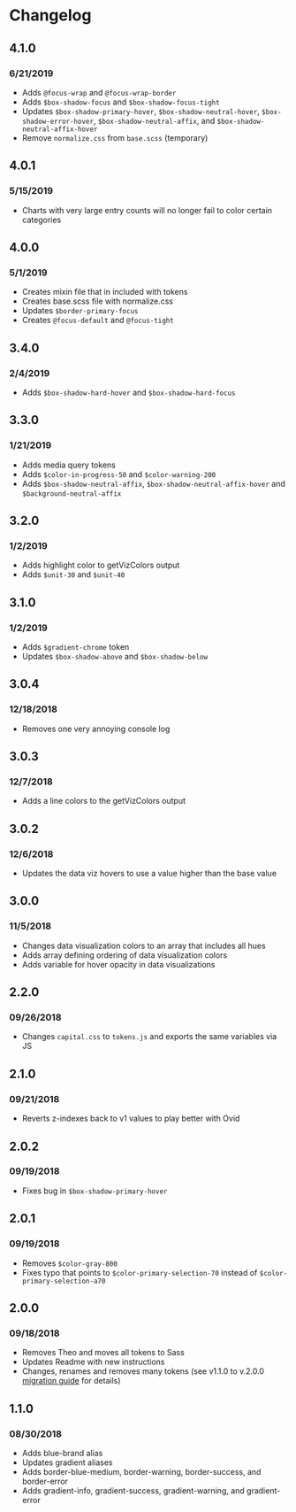 # Changelog

## 4.1.0
### 6/21/2019
* Adds `@focus-wrap` and `@focus-wrap-border`
* Adds `$box-shadow-focus` and `$box-shadow-focus-tight`
* Updates `$box-shadow-primary-hover`, `$box-shadow-neutral-hover`, `$box-shadow-error-hover`, `$box-shadow-neutral-affix`, and `$box-shadow-neutral-affix-hover`
* Remove `normalize.css` from `base.scss` (temporary)

## 4.0.1
### 5/15/2019
* Charts with very large entry counts will no longer fail to color certain categories

## 4.0.0
### 5/1/2019
* Creates mixin file that in included with tokens
* Creates base.scss file with normalize.css
* Updates `$border-primary-focus`
* Creates `@focus-default` and `@focus-tight`

## 3.4.0
### 2/4/2019
* Adds `$box-shadow-hard-hover` and `$box-shadow-hard-focus`

## 3.3.0
### 1/21/2019
* Adds media query tokens
* Adds `$color-in-progress-50` and `$color-warning-200`
* Adds `$box-shadow-neutral-affix`, `$box-shadow-neutral-affix-hover` and `$background-neutral-affix`

## 3.2.0
### 1/2/2019
* Adds highlight color to getVizColors output
* Adds `$unit-30` and `$unit-40`

## 3.1.0
### 1/2/2019
* Adds `$gradient-chrome` token
* Updates `$box-shadow-above` and `$box-shadow-below`

## 3.0.4
### 12/18/2018
* Removes one very annoying console log

## 3.0.3
### 12/7/2018
* Adds a line colors to the getVizColors output

## 3.0.2
### 12/6/2018
* Updates the data viz hovers to use a value higher than the base value

## 3.0.0
### 11/5/2018
* Changes data visualization colors to an array that includes all hues
* Adds array defining ordering of data visualization colors
* Adds variable for hover opacity in data visualizations

## 2.2.0
### 09/26/2018
* Changes `capital.css` to `tokens.js` and exports the same variables via JS

## 2.1.0
### 09/21/2018
* Reverts z-indexes back to v1 values to play better with Ovid

## 2.0.2
### 09/19/2018
* Fixes bug in `$box-shadow-primary-hover`

## 2.0.1
### 09/19/2018
* Removes `$color-gray-800`
* Fixes typo that points to `$color-primary-selection-70` instead of `$color-primary-selection-a70`

## 2.0.0
### 09/18/2018
* Removes Theo and moves all tokens to Sass
* Updates Readme with new instructions
* Changes, renames and removes many tokens (see v1.1.0 to v.2.0.0 [migration guide](https://docs.google.com/spreadsheets/d/1P224FvazHmQkXH6nMdCkRhCa4mBGT1scs8MxTk9LS3I/edit?usp=sharing) for details)

## 1.1.0
### 08/30/2018
* Adds blue-brand alias
* Updates gradient aliases
* Adds border-blue-medium, border-warning, border-success, and border-error
* Adds gradient-info, gradient-success, gradient-warning, and gradient-error
